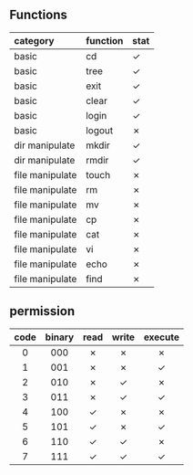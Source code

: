 ## Functions

| category        | function | stat    |
| :-------------- | :------- | :------ |
| basic           | cd       | &check; |
| basic           | tree     | &check; |
| basic           | exit     | &check; |
| basic           | clear    | &check; |
| basic           | login    | &check; |
| basic           | logout   | &cross; |
| dir manipulate  | mkdir    | &check; |
| dir manipulate  | rmdir    | &check; |
| file manipulate | touch    | &cross; |
| file manipulate | rm       | &cross; |
| file manipulate | mv       | &cross; |
| file manipulate | cp       | &cross; |
| file manipulate | cat      | &cross; |
| file manipulate | vi       | &cross; |
| file manipulate | echo     | &cross; |
| file manipulate | find     | &cross; |


## permission

| code | binary | read    | write   | execute |
| :---: | :-----: | :------: | :------: | :------: |
| 0    | 000    | &cross; | &cross; | &cross; |
| 1    | 001    | &cross; | &cross; | &check; |
| 2    | 010    | &cross; | &check; | &cross; |
| 3    | 011    | &cross; | &check; | &check; |
| 4    | 100    | &check; | &cross; | &cross; |
| 5    | 101    | &check; | &cross; | &check; |
| 6    | 110    | &check; | &check; | &cross; |
| 7    | 111    | &check; | &check; | &check; |